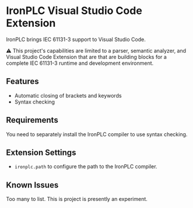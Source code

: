 # IronPLC Visual Studio Code Extension

IronPLC brings IEC 61131-3 support to Visual Studio Code.

⚠ This project's capabilities are limited to a parser, semantic analyzer, and
Visual Studio Code Extension that are that are building blocks for a complete
IEC 61131-3 runtime and development environment.

## Features

* Automatic closing of brackets and keywords
* Syntax checking

## Requirements

You need to separately install the IronPLC compiler to use syntax checking.

## Extension Settings

* `ironplc.path` to configure the path to the IronPLC compiler.

## Known Issues

Too many to list. This is project is presently an experiment.
